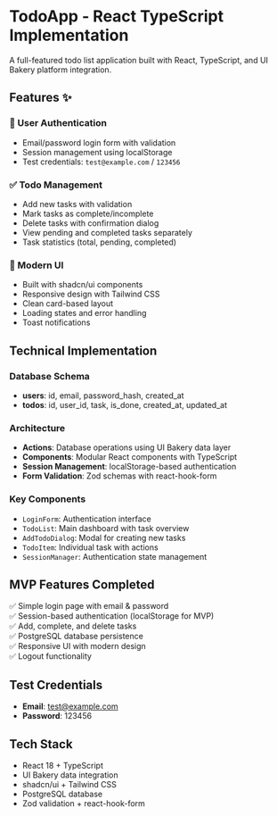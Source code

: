# TodoApp - React TypeScript Implementation

A full-featured todo list application built with React, TypeScript, and UI Bakery platform integration.

## Features ✨

### 🔐 User Authentication
- Email/password login form with validation
- Session management using localStorage
- Test credentials: `test@example.com` / `123456`

### ✅ Todo Management
- Add new tasks with validation
- Mark tasks as complete/incomplete
- Delete tasks with confirmation dialog
- View pending and completed tasks separately
- Task statistics (total, pending, completed)

### 🎨 Modern UI
- Built with shadcn/ui components
- Responsive design with Tailwind CSS
- Clean card-based layout
- Loading states and error handling
- Toast notifications

## Technical Implementation

### Database Schema
- **users**: id, email, password_hash, created_at
- **todos**: id, user_id, task, is_done, created_at, updated_at

### Architecture
- **Actions**: Database operations using UI Bakery data layer
- **Components**: Modular React components with TypeScript
- **Session Management**: localStorage-based authentication
- **Form Validation**: Zod schemas with react-hook-form

### Key Components
- `LoginForm`: Authentication interface
- `TodoList`: Main dashboard with task overview
- `AddTodoDialog`: Modal for creating new tasks
- `TodoItem`: Individual task with actions
- `SessionManager`: Authentication state management

## MVP Features Completed
✅ Simple login page with email & password  
✅ Session-based authentication (localStorage for MVP)  
✅ Add, complete, and delete tasks  
✅ PostgreSQL database persistence  
✅ Responsive UI with modern design  
✅ Logout functionality  

## Test Credentials
- **Email**: test@example.com
- **Password**: 123456

## Tech Stack
- React 18 + TypeScript
- UI Bakery data integration
- shadcn/ui + Tailwind CSS
- PostgreSQL database
- Zod validation + react-hook-form
